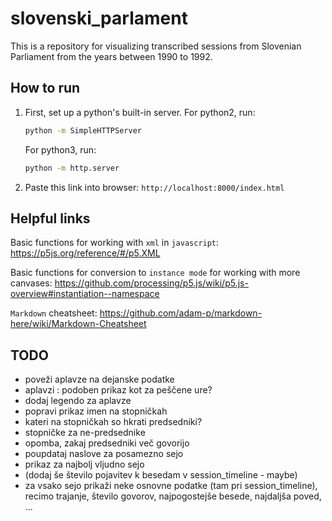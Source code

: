 # slovenski_parlament

This is a repository for visualizing transcribed sessions from Slovenian Parliament from the years between 1990 to 1992.

## How to run

1. First, set up a python's built-in server. For python2, run:

    ```cmd
    python -m SimpleHTTPServer
    ```

    For python3, run:

    ```cmd
    python -m http.server
    ```

2. Paste this link into browser: `http://localhost:8000/index.html`

## Helpful links

Basic functions for working with `xml` in `javascript`: <https://p5js.org/reference/#/p5.XML>  

Basic functions for conversion to `instance mode` for working with more canvases: https://github.com/processing/p5.js/wiki/p5.js-overview#instantiation--namespace

`Markdown` cheatsheet: <https://github.com/adam-p/markdown-here/wiki/Markdown-Cheatsheet>

## TODO

- poveži aplavze na dejanske podatke
- aplavzi : podoben prikaz kot za peščene ure?
- dodaj legendo za aplavze
- popravi prikaz imen na stopničkah
- kateri na stopničkah so hkrati predsedniki?
- stopničke za ne-predsednike
- opomba, zakaj predsedniki več govorijo
- poupdataj naslove za posamezno sejo
- prikaz za najbolj vljudno sejo
- (dodaj še število pojavitev k besedam v session_timeline - maybe)
- za vsako sejo prikaži neke osnovne podatke (tam pri session_timeline), recimo trajanje, število govorov, najpogostejše besede, najdaljša poved, ...
